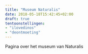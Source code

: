 ```yaml
---
title: "Museum Naturalis"
date: 2018-05-18T15:42:45+02:00
draft: true
tentoonstellingen:
- "ilovedinos"
- "deontmoeting"
---
```


Pagina over het museum van Naturalis

